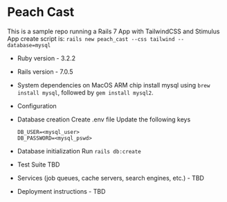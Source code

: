 # Peach Cast

This is a sample repo running a Rails 7 App with TailwindCSS and Stimulus 
App create script is:
`rails new peach_cast --css tailwind --database=mysql`

* Ruby version - 3.2.2
* Rails version - 7.0.5

* System dependencies
  on MacOS ARM chip install mysql using `brew install mysql`, followed by `gem install mysql2`.

* Configuration

* Database creation
  Create .env file
  Update the following keys
  ```
  DB_USER=<mysql_user>
  DB_PASSWORD=<mysql_pswd>
  ```

* Database initialization
  Run `rails db:create`

* Test Suite TBD

* Services (job queues, cache servers, search engines, etc.) - TBD

* Deployment instructions - TBD

